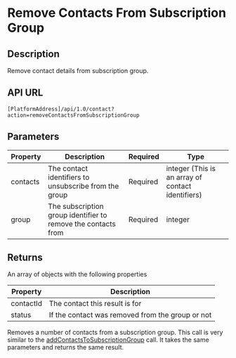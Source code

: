 # Remove Contacts From Subscription Group

## Description

Remove contact details from subscription group.

## API URL

`[PlatformAddress]/api/1.0/contact?action=removeContactsFromSubscriptionGroup`

## Parameters

| Property | Description | Required | Type |
| --- | --- | --- | --- |
| contacts | The contact identifiers to unsubscribe from the group | Required | integer \(This is an array of contact identifiers\) |
| group | The subscription group identifier to remove the contacts from | Required | integer |

## Returns

An array of objects with the following properties

| Property | Description |
| --- | --- |
| contactId | The contact this result is for |
| status | If the contact was removed from the group or not |

Removes a number of contacts from a subscription group. This call is very similar to the [addContactsToSubscriptionGroup](add-contacts-to-subscription-group.md) call. It takes the same parameters and returns the same result.

